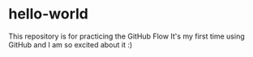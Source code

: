 # hello-world
This repository is for practicing the GitHub Flow
It's my first time using GitHub and I am so excited about it :)
